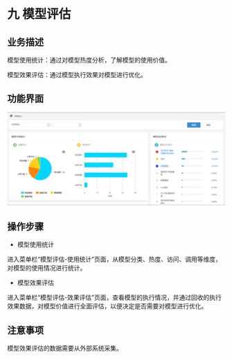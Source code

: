 # 九   模型评估

## 业务描述

模型使用统计：通过对模型热度分析，了解模型的使用价值。

模型效果评估：通过模型执行效果对模型进行优化。

## 功能界面

![](/assets/使用统计.png)

## 操作步骤

* 模型使用统计

进入菜单栏“模型评估-使用统计”页面，从模型分类、热度、访问、调用等维度，对模型的使用情况进行统计。

* 模型效果评估

进入菜单栏“模型评估-效果评估”页面，查看模型的执行情况，并通过回收的执行效果数据，对模型价值进行全面评估，以便决定是否需要对模型进行优化。

## 注意事项

模型效果评估的数据需要从外部系统采集。




